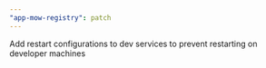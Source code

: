 ```yaml
---
"app-mow-registry": patch
---
```


Add restart configurations to dev services to prevent restarting on developer machines
